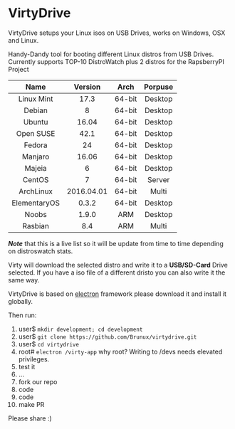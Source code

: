# VirtyDrive
VirtyDrive setups your Linux isos on USB Drives, works on Windows, OSX and Linux.

Handy-Dandy tool for booting different Linux distros from USB Drives.
Currently supports TOP-10 DistroWatch plus 2 distros for the RapsberryPI Project

|Name|Version|Arch|Porpuse|
|:---:|:----:|:---:|:----:|
|Linux Mint|17.3|64-bit|Desktop|
|Debian|8|64-bit|Desktop|
|Ubuntu|16.04|64-bit|Desktop|
|Open SUSE|42.1|64-bit|Desktop|
|Fedora|24|64-bit|Desktop|
|Manjaro|16.06|64-bit|Desktop|
|Majeia|6|64-bit|Desktop|
|CentOS|7|64-bit|Server|
|ArchLinux|2016.04.01|64-bit|Multi|
|ElementaryOS|0.3.2|64-bit|Desktop|
|Noobs|1.9.0|ARM|Desktop|
|Rasbian|8.4|ARM|Multi|

*__Note__* that this is a live list so it will be update from time to time depending on distroswatch stats.

Virty will download the selected distro and write it to a **USB/SD-Card** Drive selected. If you have a iso file of a different dristo you can also write it the same way.

VirtyDrive is based on [electron](https://github.com/electron/electron) framework please download it and install it globally.

Then run:

1. user$ `mkdir development; cd development`
2. user$ `git clone https://github.com/Brunux/virtydrive.git`
3. user$ `cd virtydrive`
4. root# `electron /virty-app` why root? Writing to /devs needs elevated privileges.
5. test it
6. ...
7. fork our repo
8. code
9. code
10. make PR

Please share :)
